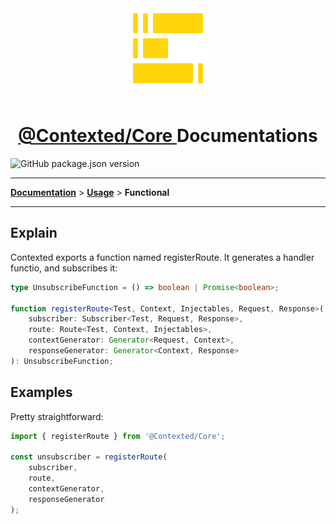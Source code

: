 <div align="center">
    <img width="128" src="https://raw.githubusercontent.com/contexted-js/brand/master/dark/main.svg">
    <br />
    <br />
    <h1>
		<a href="https://github.com/contexted-js/core">
        	@Contexted/Core
    	</a>
		<span>Documentations</span>
	</h1>
</div>

<img alt="GitHub package.json version" src="https://img.shields.io/github/package-json/v/contexted-js/core">

---

[**Documentation**](../../) > [**Usage**](../) > **Functional**

---

## Explain

Contexted exports a function named registerRoute. It generates a handler functio, and subscribes it:

```ts
type UnsubscribeFunction = () => boolean | Promise<boolean>;

function registerRoute<Test, Context, Injectables, Request, Response>(
	subscriber: Subscriber<Test, Request, Response>,
	route: Route<Test, Context, Injectables>,
	contextGenerator: Generator<Request, Context>,
	responseGenerator: Generator<Context, Response>
): UnsubscribeFunction;
```

## Examples

Pretty straightforward:

```ts
import { registerRoute } from '@Contexted/Core';

const unsubscriber = registerRoute(
    subscriber,
    route,
    contextGenerator,
    responseGenerator
);
```
